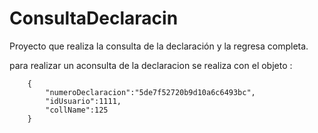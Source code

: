 # ConsultaDeclaracin

Proyecto que realiza la consulta de la declaración y la regresa completa.


para realizar un aconsulta de la declaracion se realiza con el objeto :


		{
		    "numeroDeclaracion":"5de7f52720b9d10a6c6493bc",
		    "idUsuario":1111,
		    "collName":125
		}
 